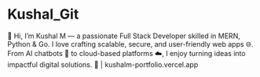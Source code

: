 # Kushal_Git
👋 Hi, I’m Kushal M — a passionate Full Stack Developer skilled in MERN, Python &amp; Go. I love crafting scalable, secure, and user-friendly web apps 🌐. From AI chatbots 🤖 to cloud-based platforms ☁️, I enjoy turning ideas into impactful digital solutions. 🚀 | kushalm-portfolio.vercel.app
